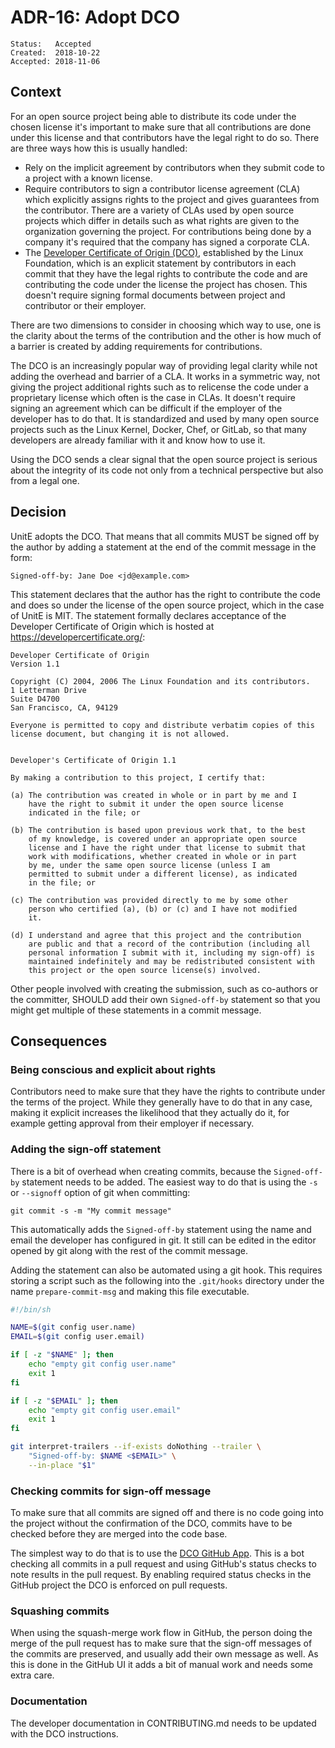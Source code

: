# ADR-16: Adopt DCO

```
Status:   Accepted
Created:  2018-10-22
Accepted: 2018-11-06
```

## Context

For an open source project being able to distribute its code under the chosen
license it's important to make sure that all contributions are done under this
license and that contributors have the legal right to do so. There are three
ways how this is usually handled:

* Rely on the implicit agreement by contributors when they submit code to a
  project with a known license.
* Require contributors to sign a contributor license agreement (CLA) which
  explicitly assigns rights to the project and gives guarantees from the
  contributor. There are a variety of CLAs used by open source projects which
  differ in details such as what rights are given to the organization governing
  the project. For contributions being done by a company it's required that the
  company has signed a corporate CLA.
* The [Developer Certificate of Origin
  (DCO)](https://developercertificate.org/), established by the Linux
  Foundation, which is an explicit statement by contributors in each commit that
  they have the legal rights to contribute the code and are contributing the
  code under the license the project has chosen. This doesn't require signing
  formal documents between project and contributor or their employer.

There are two dimensions to consider in choosing which way to use, one is the
clarity about the terms of the contribution and the other is how much of a
barrier is created by adding requirements for contributions.

The DCO is an increasingly popular way of providing legal clarity while not
adding the overhead and barrier of a CLA. It works in a symmetric way, not
giving the project additional rights such as to relicense the code under a
proprietary license which often is the case in CLAs. It doesn't require signing
an agreement which can be difficult if the employer of the developer has to do
that. It is standardized and used by many open source projects such as the Linux
Kernel, Docker, Chef, or GitLab, so that many developers are already familiar
with it and know how to use it.

Using the DCO sends a clear signal that the open source project is serious about
the integrity of its code not only from a technical perspective but also from a
legal one.

## Decision

UnitE adopts the DCO. That means that all commits MUST be signed off by the
author by adding a statement at the end of the commit message in the form:

    Signed-off-by: Jane Doe <jd@example.com>

This statement declares that the author has the right to contribute the code and
does so under the license of the open source project, which in the case of UnitE
is MIT. The statement formally declares acceptance of the Developer Certificate
of Origin which is hosted at https://developercertificate.org/:

    Developer Certificate of Origin
    Version 1.1

    Copyright (C) 2004, 2006 The Linux Foundation and its contributors.
    1 Letterman Drive
    Suite D4700
    San Francisco, CA, 94129

    Everyone is permitted to copy and distribute verbatim copies of this
    license document, but changing it is not allowed.


    Developer's Certificate of Origin 1.1

    By making a contribution to this project, I certify that:

    (a) The contribution was created in whole or in part by me and I
        have the right to submit it under the open source license
        indicated in the file; or

    (b) The contribution is based upon previous work that, to the best
        of my knowledge, is covered under an appropriate open source
        license and I have the right under that license to submit that
        work with modifications, whether created in whole or in part
        by me, under the same open source license (unless I am
        permitted to submit under a different license), as indicated
        in the file; or

    (c) The contribution was provided directly to me by some other
        person who certified (a), (b) or (c) and I have not modified
        it.

    (d) I understand and agree that this project and the contribution
        are public and that a record of the contribution (including all
        personal information I submit with it, including my sign-off) is
        maintained indefinitely and may be redistributed consistent with
        this project or the open source license(s) involved.

Other people involved with creating the submission, such as co-authors or the
committer, SHOULD add their own `Signed-off-by` statement so that you might get
multiple of these statements in a commit message.

## Consequences

### Being conscious and explicit about rights

Contributors need to make sure that they have the rights to contribute under the
terms of the project. While they generally have to do that in any case, making
it explicit increases the likelihood that they actually do it, for example
getting approval from their employer if necessary.

### Adding the sign-off statement

There is a bit of overhead when creating commits, because the `Signed-off-by`
statement needs to be added. The easiest way to do that is using the `-s` or
`--signoff` option of git when committing:

    git commit -s -m "My commit message"

This automatically adds the `Signed-off-by` statement using the name and email
the developer has configured in git. It still can be edited in the editor opened
by git along with the rest of the commit message.

Adding the statement can also be automated using a git hook. This requires
storing a script such as the following into the `.git/hooks` directory under the
name `prepare-commit-msg` and making this file executable.

```sh
#!/bin/sh

NAME=$(git config user.name)
EMAIL=$(git config user.email)

if [ -z "$NAME" ]; then
    echo "empty git config user.name"
    exit 1
fi

if [ -z "$EMAIL" ]; then
    echo "empty git config user.email"
    exit 1
fi

git interpret-trailers --if-exists doNothing --trailer \
    "Signed-off-by: $NAME <$EMAIL>" \
    --in-place "$1"
```

### Checking commits for sign-off message

To make sure that all commits are signed off and there is no code going into the
project without the confirmation of the DCO, commits have to be checked before
they are merged into the code base.

The simplest way to do that is to use the [DCO GitHub
App](https://github.com/probot/dco). This is a bot checking all commits in a
pull request and using GitHub's status checks to note results in the pull
request. By enabling required status checks in the GitHub project the DCO is
enforced on pull requests.

### Squashing commits

When using the squash-merge work flow in GitHub, the person doing the merge of
the pull request has to make sure that the sign-off messages of the commits are
preserved, and usually add their own message as well. As this is done in the
GitHub UI it adds a bit of manual work and needs some extra care.

### Documentation

The developer documentation in CONTRIBUTING.md needs to be updated with the DCO
instructions.
